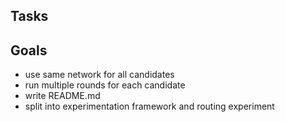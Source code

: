 ## Tasks



## Goals

- use same network for all candidates
- run multiple rounds for each candidate
- write README.md
- split into experimentation framework and routing experiment
